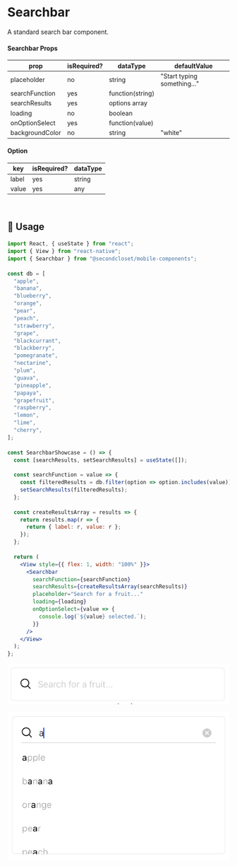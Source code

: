 # Searchbar

A standard search bar component.

<!--- https://www.tablesgenerator.com/markdown_tables -->

#### Searchbar Props

| prop            | isRequired? | dataType         | defaultValue                |
| --------------- | ----------- | ---------------- | --------------------------- |
| placeholder     | no          | string           | "Start typing something..." |
| searchFunction  | yes         | function(string) |                             |
| searchResults   | yes         | options array    |                             |
| loading         | no          | boolean          |                             |
| onOptionSelect  | yes         | function(value)  |                             |
| backgroundColor | no          | string           | "white"                     |

#### Option

| key   | isRequired? | dataType |
| ----- | ----------- | -------- |
| label | yes         | string   |
| value | yes         | any      |

<br/>

## 🔨 Usage

```jsx
import React, { useState } from "react";
import { View } from "react-native";
import { Searchbar } from "@secondcloset/mobile-components";

const db = [
  "apple",
  "banana",
  "blueberry",
  "orange",
  "pear",
  "peach",
  "strawberry",
  "grape",
  "blackcurrant",
  "blackberry",
  "pomegranate",
  "nectarine",
  "plum",
  "guava",
  "pineapple",
  "papaya",
  "grapefruit",
  "raspberry",
  "lemon",
  "lime",
  "cherry",
];

const SearchbarShowcase = () => {
  const [searchResults, setSearchResults] = useState([]);

  const searchFunction = value => {
    const filteredResults = db.filter(option => option.includes(value));
    setSearchResults(filteredResults);
  };

  const createResultsArray = results => {
    return results.map(r => {
      return { label: r, value: r };
    });
  };

  return (
    <View style={{ flex: 1, width: "100%" }}>
      <Searchbar
        searchFunction={searchFunction}
        searchResults={createResultsArray(searchResults)}
        placeholder="Search for a fruit..."
        loading={loading}
        onOptionSelect={value => {
          console.log(`${value} selected.`);
        }}
      />
    </View>
  );
};
```

![Collapsed Searchbar](https://github.com/SecondCloset/mobile-components/blob/master/docs/images/Searchbar/collapsed_searchbar.png?raw=true)

![Searchbar With Results](https://github.com/SecondCloset/mobile-components/blob/master/docs/images/Searchbar/searchbar_with_results.png?raw=true)

<br/>
